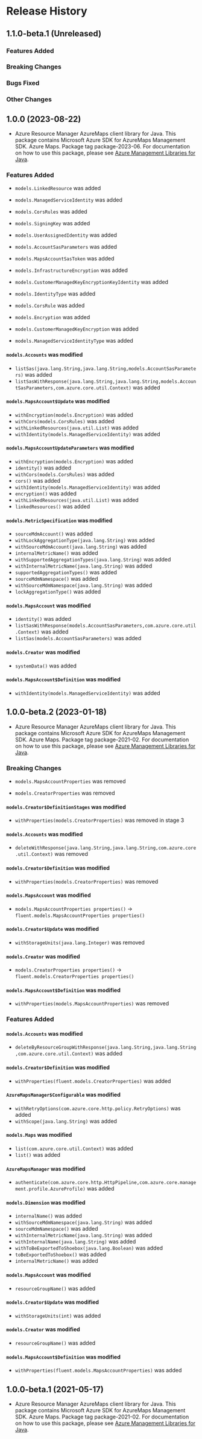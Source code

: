 # Release History

## 1.1.0-beta.1 (Unreleased)

### Features Added

### Breaking Changes

### Bugs Fixed

### Other Changes

## 1.0.0 (2023-08-22)

- Azure Resource Manager AzureMaps client library for Java. This package contains Microsoft Azure SDK for AzureMaps Management SDK. Azure Maps. Package tag package-2023-06. For documentation on how to use this package, please see [Azure Management Libraries for Java](https://aka.ms/azsdk/java/mgmt).

### Features Added

* `models.LinkedResource` was added

* `models.ManagedServiceIdentity` was added

* `models.CorsRules` was added

* `models.SigningKey` was added

* `models.UserAssignedIdentity` was added

* `models.AccountSasParameters` was added

* `models.MapsAccountSasToken` was added

* `models.InfrastructureEncryption` was added

* `models.CustomerManagedKeyEncryptionKeyIdentity` was added

* `models.IdentityType` was added

* `models.CorsRule` was added

* `models.Encryption` was added

* `models.CustomerManagedKeyEncryption` was added

* `models.ManagedServiceIdentityType` was added

#### `models.Accounts` was modified

* `listSas(java.lang.String,java.lang.String,models.AccountSasParameters)` was added
* `listSasWithResponse(java.lang.String,java.lang.String,models.AccountSasParameters,com.azure.core.util.Context)` was added

#### `models.MapsAccount$Update` was modified

* `withEncryption(models.Encryption)` was added
* `withCors(models.CorsRules)` was added
* `withLinkedResources(java.util.List)` was added
* `withIdentity(models.ManagedServiceIdentity)` was added

#### `models.MapsAccountUpdateParameters` was modified

* `withEncryption(models.Encryption)` was added
* `identity()` was added
* `withCors(models.CorsRules)` was added
* `cors()` was added
* `withIdentity(models.ManagedServiceIdentity)` was added
* `encryption()` was added
* `withLinkedResources(java.util.List)` was added
* `linkedResources()` was added

#### `models.MetricSpecification` was modified

* `sourceMdmAccount()` was added
* `withLockAggregationType(java.lang.String)` was added
* `withSourceMdmAccount(java.lang.String)` was added
* `internalMetricName()` was added
* `withSupportedAggregationTypes(java.lang.String)` was added
* `withInternalMetricName(java.lang.String)` was added
* `supportedAggregationTypes()` was added
* `sourceMdmNamespace()` was added
* `withSourceMdmNamespace(java.lang.String)` was added
* `lockAggregationType()` was added

#### `models.MapsAccount` was modified

* `identity()` was added
* `listSasWithResponse(models.AccountSasParameters,com.azure.core.util.Context)` was added
* `listSas(models.AccountSasParameters)` was added

#### `models.Creator` was modified

* `systemData()` was added

#### `models.MapsAccount$Definition` was modified

* `withIdentity(models.ManagedServiceIdentity)` was added

## 1.0.0-beta.2 (2023-01-18)

- Azure Resource Manager AzureMaps client library for Java. This package contains Microsoft Azure SDK for AzureMaps Management SDK. Azure Maps. Package tag package-2021-02. For documentation on how to use this package, please see [Azure Management Libraries for Java](https://aka.ms/azsdk/java/mgmt).

### Breaking Changes

* `models.MapsAccountProperties` was removed

* `models.CreatorProperties` was removed

#### `models.Creator$DefinitionStages` was modified

* `withProperties(models.CreatorProperties)` was removed in stage 3

#### `models.Accounts` was modified

* `deleteWithResponse(java.lang.String,java.lang.String,com.azure.core.util.Context)` was removed

#### `models.Creator$Definition` was modified

* `withProperties(models.CreatorProperties)` was removed

#### `models.MapsAccount` was modified

* `models.MapsAccountProperties properties()` -> `fluent.models.MapsAccountProperties properties()`

#### `models.Creator$Update` was modified

* `withStorageUnits(java.lang.Integer)` was removed

#### `models.Creator` was modified

* `models.CreatorProperties properties()` -> `fluent.models.CreatorProperties properties()`

#### `models.MapsAccount$Definition` was modified

* `withProperties(models.MapsAccountProperties)` was removed

### Features Added

#### `models.Accounts` was modified

* `deleteByResourceGroupWithResponse(java.lang.String,java.lang.String,com.azure.core.util.Context)` was added

#### `models.Creator$Definition` was modified

* `withProperties(fluent.models.CreatorProperties)` was added

#### `AzureMapsManager$Configurable` was modified

* `withRetryOptions(com.azure.core.http.policy.RetryOptions)` was added
* `withScope(java.lang.String)` was added

#### `models.Maps` was modified

* `list(com.azure.core.util.Context)` was added
* `list()` was added

#### `AzureMapsManager` was modified

* `authenticate(com.azure.core.http.HttpPipeline,com.azure.core.management.profile.AzureProfile)` was added

#### `models.Dimension` was modified

* `internalName()` was added
* `withSourceMdmNamespace(java.lang.String)` was added
* `sourceMdmNamespace()` was added
* `withInternalMetricName(java.lang.String)` was added
* `withInternalName(java.lang.String)` was added
* `withToBeExportedToShoebox(java.lang.Boolean)` was added
* `toBeExportedToShoebox()` was added
* `internalMetricName()` was added

#### `models.MapsAccount` was modified

* `resourceGroupName()` was added

#### `models.Creator$Update` was modified

* `withStorageUnits(int)` was added

#### `models.Creator` was modified

* `resourceGroupName()` was added

#### `models.MapsAccount$Definition` was modified

* `withProperties(fluent.models.MapsAccountProperties)` was added

## 1.0.0-beta.1 (2021-05-17)

- Azure Resource Manager AzureMaps client library for Java. This package contains Microsoft Azure SDK for AzureMaps Management SDK. Azure Maps. Package tag package-2021-02. For documentation on how to use this package, please see [Azure Management Libraries for Java](https://aka.ms/azsdk/java/mgmt).


